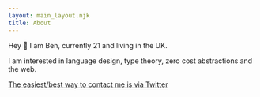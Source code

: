 ```yaml
---
layout: main_layout.njk
title: About
---
```


Hey 👋 I am Ben, currently 21 and living in the UK. 

I am interested in language design, type theory, zero cost abstractions and the web.

[The easiest/best way to contact me is via Twitter](https://twitter.com/messages/compose?recipient_id=&ref_src=twsrc%5Etfw)